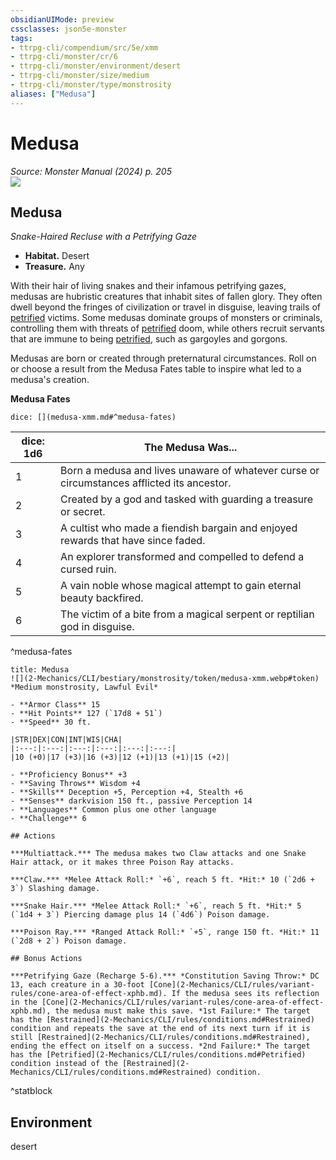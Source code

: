```yaml
---
obsidianUIMode: preview
cssclasses: json5e-monster
tags:
- ttrpg-cli/compendium/src/5e/xmm
- ttrpg-cli/monster/cr/6
- ttrpg-cli/monster/environment/desert
- ttrpg-cli/monster/size/medium
- ttrpg-cli/monster/type/monstrosity
aliases: ["Medusa"]
---
```

# Medusa
*Source: Monster Manual (2024) p. 205*  
![](2-Mechanics/CLI/bestiary/monstrosity/img/medusa.webp#right)

## Medusa

*Snake-Haired Recluse with a Petrifying Gaze*

- **Habitat.** Desert  
- **Treasure.** Any  

With their hair of living snakes and their infamous petrifying gazes, medusas are hubristic creatures that inhabit sites of fallen glory. They often dwell beyond the fringes of civilization or travel in disguise, leaving trails of [petrified](2-Mechanics/CLI/rules/conditions.md#Petrified) victims. Some medusas dominate groups of monsters or criminals, controlling them with threats of [petrified](2-Mechanics/CLI/rules/conditions.md#Petrified) doom, while others recruit servants that are immune to being [petrified](2-Mechanics/CLI/rules/conditions.md#Petrified), such as gargoyles and gorgons.

Medusas are born or created through preternatural circumstances. Roll on or choose a result from the Medusa Fates table to inspire what led to a medusa's creation.

**Medusa Fates**

`dice: [](medusa-xmm.md#^medusa-fates)`

| dice: 1d6 | The Medusa Was... |
|-----------|-------------------|
| 1 | Born a medusa and lives unaware of whatever curse or circumstances afflicted its ancestor. |
| 2 | Created by a god and tasked with guarding a treasure or secret. |
| 3 | A cultist who made a fiendish bargain and enjoyed rewards that have since faded. |
| 4 | An explorer transformed and compelled to defend a cursed ruin. |
| 5 | A vain noble whose magical attempt to gain eternal beauty backfired. |
| 6 | The victim of a bite from a magical serpent or reptilian god in disguise. |
^medusa-fates

```ad-statblock
title: Medusa
![](2-Mechanics/CLI/bestiary/monstrosity/token/medusa-xmm.webp#token)
*Medium monstrosity, Lawful Evil*

- **Armor Class** 15 
- **Hit Points** 127 (`17d8 + 51`) 
- **Speed** 30 ft.

|STR|DEX|CON|INT|WIS|CHA|
|:---:|:---:|:---:|:---:|:---:|:---:|
|10 (+0)|17 (+3)|16 (+3)|12 (+1)|13 (+1)|15 (+2)|

- **Proficiency Bonus** +3
- **Saving Throws** Wisdom +4
- **Skills** Deception +5, Perception +4, Stealth +6
- **Senses** darkvision 150 ft., passive Perception 14
- **Languages** Common plus one other language
- **Challenge** 6

## Actions

***Multiattack.*** The medusa makes two Claw attacks and one Snake Hair attack, or it makes three Poison Ray attacks.

***Claw.*** *Melee Attack Roll:* `+6`, reach 5 ft. *Hit:* 10 (`2d6 + 3`) Slashing damage.

***Snake Hair.*** *Melee Attack Roll:* `+6`, reach 5 ft. *Hit:* 5 (`1d4 + 3`) Piercing damage plus 14 (`4d6`) Poison damage.

***Poison Ray.*** *Ranged Attack Roll:* `+5`, range 150 ft. *Hit:* 11 (`2d8 + 2`) Poison damage.

## Bonus Actions

***Petrifying Gaze (Recharge 5-6).*** *Constitution Saving Throw:* DC 13, each creature in a 30-foot [Cone](2-Mechanics/CLI/rules/variant-rules/cone-area-of-effect-xphb.md). If the medusa sees its reflection in the [Cone](2-Mechanics/CLI/rules/variant-rules/cone-area-of-effect-xphb.md), the medusa must make this save. *1st Failure:* The target has the [Restrained](2-Mechanics/CLI/rules/conditions.md#Restrained) condition and repeats the save at the end of its next turn if it is still [Restrained](2-Mechanics/CLI/rules/conditions.md#Restrained), ending the effect on itself on a success. *2nd Failure:* The target has the [Petrified](2-Mechanics/CLI/rules/conditions.md#Petrified) condition instead of the [Restrained](2-Mechanics/CLI/rules/conditions.md#Restrained) condition.
```
^statblock

## Environment

desert